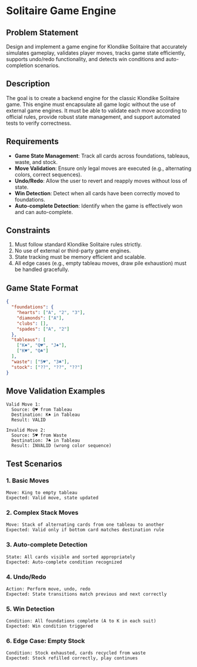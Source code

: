 # Solitaire Game Engine

## Problem Statement
Design and implement a game engine for Klondike Solitaire that accurately simulates gameplay, validates player moves, tracks game state efficiently, supports undo/redo functionality, and detects win conditions and auto-completion scenarios.

## Description
The goal is to create a backend engine for the classic Klondike Solitaire game. This engine must encapsulate all game logic without the use of external game engines. It must be able to validate each move according to official rules, provide robust state management, and support automated tests to verify correctness.

## Requirements
- **Game State Management**: Track all cards across foundations, tableaus, waste, and stock.
- **Move Validation**: Ensure only legal moves are executed (e.g., alternating colors, correct sequences).
- **Undo/Redo**: Allow the user to revert and reapply moves without loss of state.
- **Win Detection**: Detect when all cards have been correctly moved to foundations.
- **Auto-complete Detection**: Identify when the game is effectively won and can auto-complete.

## Constraints
1. Must follow standard Klondike Solitaire rules strictly.
2. No use of external or third-party game engines.
3. State tracking must be memory efficient and scalable.
4. All edge cases (e.g., empty tableau moves, draw pile exhaustion) must be handled gracefully.

## Game State Format
```json
{
  "foundations": {
    "hearts": ["A", "2", "3"],
    "diamonds": ["A"],
    "clubs": [],
    "spades": ["A", "2"]
  },
  "tableaus": [
    ["K♠", "Q♥", "J♠"],
    ["K♥", "Q♣"]
  ],
  "waste": ["5♥", "3♣"],
  "stock": ["??", "??", "??"]
}
```

## Move Validation Examples
```
Valid Move 1:
  Source: Q♥ from Tableau
  Destination: K♠ in Tableau
  Result: VALID

Invalid Move 2:
  Source: 5♥ from Waste
  Destination: 7♣ in Tableau
  Result: INVALID (wrong color sequence)
```

## Test Scenarios
### 1. Basic Moves
```
Move: King to empty tableau
Expected: Valid move, state updated
```

### 2. Complex Stack Moves
```
Move: Stack of alternating cards from one tableau to another
Expected: Valid only if bottom card matches destination rule
```

### 3. Auto-complete Detection
```
State: All cards visible and sorted appropriately
Expected: Auto-complete condition recognized
```

### 4. Undo/Redo
```
Action: Perform move, undo, redo
Expected: State transitions match previous and next correctly
```

### 5. Win Detection
```
Condition: All foundations complete (A to K in each suit)
Expected: Win condition triggered
```

### 6. Edge Case: Empty Stock
```
Condition: Stock exhausted, cards recycled from waste
Expected: Stock refilled correctly, play continues
```

